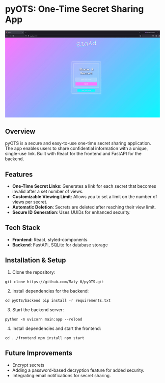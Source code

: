 # pyOTS: One-Time Secret Sharing App
![Project Showcase](example_usage.gif)
## Overview

pyOTS is a secure and easy-to-use one-time secret sharing application. The app enables users to share confidential information with a unique, single-use link. Built with React for the frontend and FastAPI for the backend.

## Features

- **One-Time Secret Links**: Generates a link for each secret that becomes invalid after a set number of views.
- **Customizable Viewing Limit**: Allows you to set a limit on the number of views per secret.
- **Automatic Deletion**: Secrets are deleted after reaching their view limit.
- **Secure ID Generation**: Uses UUIDs for enhanced security.

## Tech Stack

- **Frontend**: React, styled-components
- **Backend**: FastAPI, SQLite for database storage

## Installation & Setup

1. Clone the repository:
```
git clone https://github.com/Maty-0/pyOTS.git
```
2. Install dependencies for the backend:
```
cd pyOTS/backend pip install -r requirements.txt
```
3. Start the backend server:
```
python -m uvicorn main:app --reload
```
4. Install dependencies and start the frontend:
```
cd ../frontend npm install npm start
```
## Future Improvements

- Encrypt secrets
- Adding a password-based decryption feature for added security.
- Integrating email notifications for secret sharing.